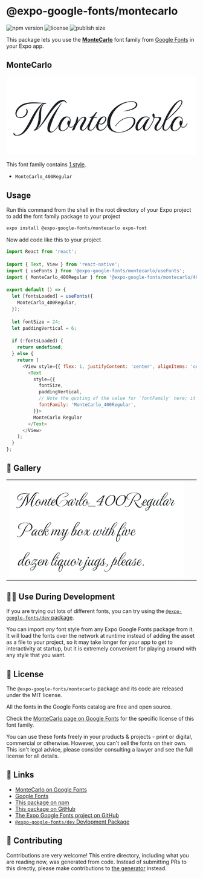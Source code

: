 # @expo-google-fonts/montecarlo

![npm version](https://flat.badgen.net/npm/v/@expo-google-fonts/montecarlo)
![license](https://flat.badgen.net/github/license/expo/google-fonts)
![publish size](https://flat.badgen.net/packagephobia/install/@expo-google-fonts/montecarlo)

This package lets you use the [**MonteCarlo**](https://fonts.google.com/specimen/MonteCarlo) font family from [Google Fonts](https://fonts.google.com/) in your Expo app.

## MonteCarlo

![MonteCarlo](./font-family.png)

This font family contains [1 style](#-gallery).

- `MonteCarlo_400Regular`

## Usage

Run this command from the shell in the root directory of your Expo project to add the font family package to your project
```sh
expo install @expo-google-fonts/montecarlo expo-font
```

Now add code like this to your project
```js
import React from 'react';

import { Text, View } from 'react-native';
import { useFonts } from '@expo-google-fonts/montecarlo/useFonts';
import { MonteCarlo_400Regular } from '@expo-google-fonts/montecarlo/400Regular';

export default () => {
  let [fontsLoaded] = useFonts({
    MonteCarlo_400Regular,
  });

  let fontSize = 24;
  let paddingVertical = 6;

  if (!fontsLoaded) {
    return undefined;
  } else {
    return (
      <View style={{ flex: 1, justifyContent: 'center', alignItems: 'center' }}>
        <Text
          style={{
            fontSize,
            paddingVertical,
            // Note the quoting of the value for `fontFamily` here; it expects a string!
            fontFamily: 'MonteCarlo_400Regular',
          }}>
          MonteCarlo Regular
        </Text>
      </View>
    );
  }
};

```

## 🔡 Gallery


||||
|-|-|-|
|![MonteCarlo_400Regular](./MonteCarlo_400Regular.ttf.png)||||


## 👩‍💻 Use During Development

If you are trying out lots of different fonts, you can try using the [`@expo-google-fonts/dev` package](https://github.com/expo/google-fonts/tree/master/font-packages/dev#readme).

You can import *any* font style from any Expo Google Fonts package from it. It will load the fonts
over the network at runtime instead of adding the asset as a file to your project, so it may take longer
for your app to get to interactivity at startup, but it is extremely convenient
for playing around with any style that you want.

## 📖 License

The `@expo-google-fonts/montecarlo` package and its code are released under the MIT license.

All the fonts in the Google Fonts catalog are free and open source.

Check the [MonteCarlo page on Google Fonts](https://fonts.google.com/specimen/MonteCarlo) for the specific license of this font family.

You can use these fonts freely in your products & projects - print or digital, commercial or otherwise. However, you can't sell the fonts on their own. This isn't legal advice, please consider consulting a lawyer and see the full license for all details.

## 🔗 Links

- [MonteCarlo on Google Fonts](https://fonts.google.com/specimen/MonteCarlo)
- [Google Fonts](https://fonts.google.com/)
- [This package on npm](https://www.npmjs.com/package/@expo-google-fonts/montecarlo)
- [This package on GitHub](https://github.com/expo/google-fonts/tree/master/font-packages/montecarlo)
- [The Expo Google Fonts project on GitHub](https://github.com/expo/google-fonts)
- [`@expo-google-fonts/dev` Devlopment Package](https://github.com/expo/google-fonts/tree/master/font-packages/dev)

## 🤝 Contributing

Contributions are very welcome! This entire directory, including what you are reading now, was generated from code. Instead of submitting PRs to this directly, please make contributions to [the generator](https://github.com/expo/google-fonts/tree/master/packages/generator) instead.
